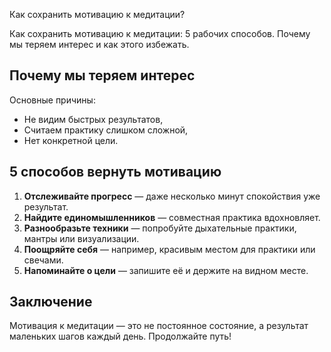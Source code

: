 Как сохранить мотивацию к медитации?

Как сохранить мотивацию к медитации: 5 рабочих способов. Почему мы теряем интерес и как этого избежать.

## Почему мы теряем интерес

Основные причины:

* Не видим быстрых результатов,
* Считаем практику слишком сложной,
* Нет конкретной цели.

## 5 способов вернуть мотивацию

1. **Отслеживайте прогресс** — даже несколько минут спокойствия уже результат.
2. **Найдите единомышленников** — совместная практика вдохновляет.
3. **Разнообразьте техники** — попробуйте дыхательные практики, мантры или визуализации.
4. **Поощряйте себя** — например, красивым местом для практики или свечами.
5. **Напоминайте о цели** — запишите её и держите на видном месте.

## Заключение

Мотивация к медитации — это не постоянное состояние, а результат маленьких шагов каждый день. Продолжайте путь!


